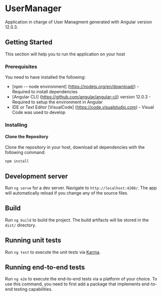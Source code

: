 # UserManager

Application in charge of User Managment generated with Angular version 12.0.3.

## Getting Started

  This section will help you to run the application on your host

### Prerequisites

You need to have installed the following:
  * [npm -- node environment] (https://nodejs.org/en/download/) - Required to install dependencies
  * [Angular CLI] (https://github.com/angular/angular-cli) version 12.0.3 - Required to setup the environment in Angular
  * IDE or Text Editor [VisualCode] (https://code.visualstudio.com) - Visual Code was used to develop

### Installing

#### Clone the Repository

Clone the repository in your host, download all dependencies with the following command:

```
npm install
```

## Development server

Run `ng serve` for a dev server. Navigate to `http://localhost:4200/`. The app will automatically reload if you change any of the source files.

## Build

Run `ng build` to build the project. The build artifacts will be stored in the `dist/` directory.

## Running unit tests

Run `ng test` to execute the unit tests via [Karma](https://karma-runner.github.io).

## Running end-to-end tests

Run `ng e2e` to execute the end-to-end tests via a platform of your choice. To use this command, you need to first add a package that implements end-to-end testing capabilities.
